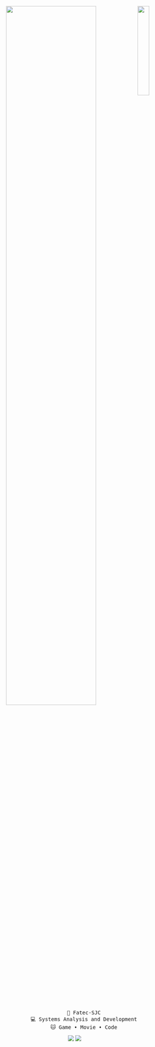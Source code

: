 <div align="center">
  <img src="https://images6.fanpop.com/image/photos/37500000/Chi-typing-on-a-computer-chis-sweet-home-chis-new-address-37597964-320-240.gif" width="25%" align="right" />
  <img src="https://readme-typing-svg.demolab.com?font=Inconsolata&weight=700&size=35&duration=6000&pause=600&color=AE8163FF&center=true&vCenter=true&multiline=true&random=false&width=1300&height=140&lines=Hello,+Welcome+to+my+Github+profile!;I'm+Sofia%2C+a+student+of+Systems+Analysis+and+Development+%E2%9C%A9" width="70%" />
  <br>
  
<pre>
      👾 Fatec-SJC
      💻 Systems Analysis and Development
      🐱 Game • Movie • Code
</pre>

  <div align="center">
    <a href="https://www.linkedin.com/in/sofiamatoslessa" target="_blank"><img loading="lazy" src="https://img.shields.io/badge/linkedin-0a66c2" target="_blank"></a>   
    <a href="https://instagram.com/sofiamatosl" target="_blank"><img loading="lazy" src="https://img.shields.io/badge/instagram-white" target="_blank"></a> 
  </div>

</div>         


          
